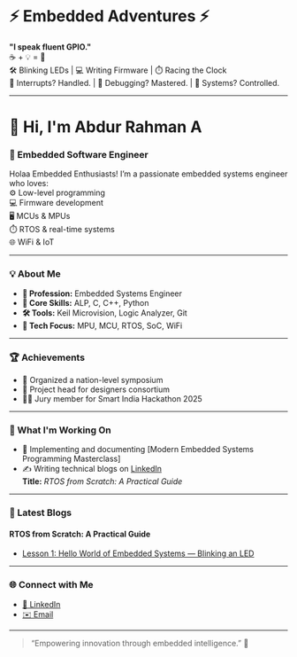 # ⚡ Embedded Adventures ⚡

**"I speak fluent GPIO."**  
☕ + 💡 = 💾  
🛠️ Blinking LEDs | 💻 Writing Firmware | ⏱️ Racing the Clock  
🔌 Interrupts? Handled. | 🔧 Debugging? Mastered. | 🤖 Systems? Controlled.  

---

# 👋 Hi, I'm Abdur Rahman A

### 🚀 Embedded Software Engineer

Holaa Embedded Enthusiasts! I’m a passionate embedded systems engineer who loves:  
⚙️ Low-level programming  
💻 Firmware development  
🖥️ MCUs & MPUs  
⏱️ RTOS & real-time systems  
🌐 WiFi & IoT  

---

### 💡 About Me
- **👔 Profession:** Embedded Systems Engineer  
- **💾 Core Skills:** ALP, C, C++, Python  
- **🛠️ Tools:** Keil Microvision, Logic Analyzer, Git  
- **🔧 Tech Focus:** MPU, MCU, RTOS, SoC, WiFi  

---

### 🏆 Achievements
- 🏅 Organized a nation-level symposium  
- 🎨 Project head for designers consortium  
- 👩‍⚖️ Jury member for Smart India Hackathon 2025  

---

### 🌱 What I'm Working On
- 🔭 Implementing and documenting [Modern Embedded Systems Programming Masterclass]  
- ✍️ Writing technical blogs on [LinkedIn](https://www.linkedin.com/in/abdur-rahman-ar1411)  
  **Title:** *RTOS from Scratch: A Practical Guide*  

---

### 📰 Latest Blogs
#### RTOS from Scratch: A Practical Guide
<!-- BLOG-RTOS:START -->
- [Lesson 1: Hello World of Embedded Systems — Blinking an LED](https://www.linkedin.com/posts/abdur-rahman-ar1411_rtosfromscratch-embeddedsystems-baremetal-activity-7380137431624441856-t1TO?utm_source=share&utm_medium=member_desktop&rcm=ACoAADiEymgBmGJ4rdP4O5VbtKgLnFXeuE3DZaI)
<!-- BLOG-RTOS:END -->

---

### 🌐 Connect with Me
- [🔗 LinkedIn](https://www.linkedin.com/in/abdur-rahman-ar1411)  
- [✉️ Email](mailto:abdurrahman.ar.9489@gmail.com)  

---

> “Empowering innovation through embedded intelligence.” 🚀
